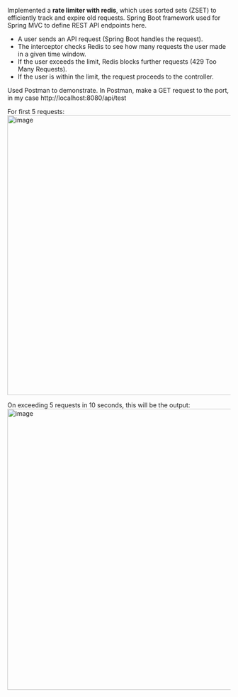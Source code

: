Implemented a **rate limiter with redis**, which uses sorted sets (ZSET) to efficiently track and expire old requests. 
Spring Boot framework used for Spring MVC to define REST API endpoints here. 

- A user sends an API request (Spring Boot handles the request).
- The interceptor checks Redis to see how many requests the user made in a given time window.
- If the user exceeds the limit, Redis blocks further requests (429 Too Many Requests).
- If the user is within the limit, the request proceeds to the controller.

Used Postman to demonstrate. 
In Postman, make a GET request to the port, in my case http://localhost:8080/api/test


For first 5 requests:
<img width="632" alt="image" src="https://github.com/user-attachments/assets/4946eba0-1a7c-4807-b36c-014b313e8bc7" />


On exceeding 5 requests in 10 seconds, this will be the output:
<img width="635" alt="image" src="https://github.com/user-attachments/assets/b9c1288a-562b-41d0-afc6-a0c5f0482c2f" />
